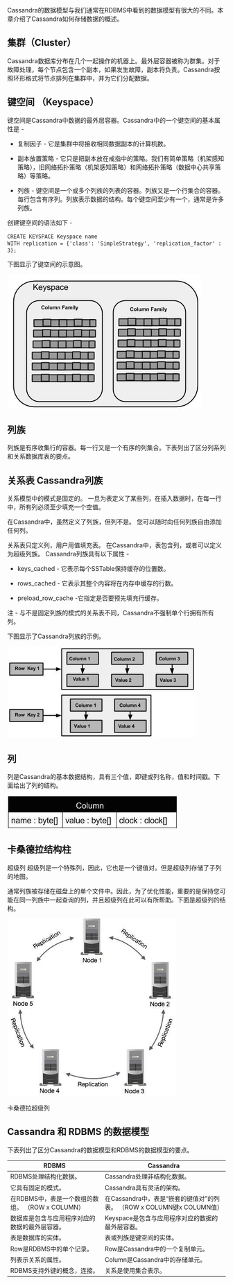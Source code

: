 Cassandra的数据模型与我们通常在RDBMS中看到的数据模型有很大的不同。本章介绍了Cassandra如何存储数据的概述。

## 集群（Cluster）
Cassandra数据库分布在几个一起操作的机器上。最外层容器被称为群集。对于故障处理，每个节点包含一个副本，如果发生故障，副本将负责。Cassandra按照环形格式将节点排列在集群中，并为它们分配数据。

## 键空间 （Keyspace）
键空间是Cassandra中数据的最外层容器。Cassandra中的一个键空间的基本属性是 - 

- 复制因子 - 它是集群中将接收相同数据副本的计算机数。

- 副本放置策略 - 它只是把副本放在戒指中的策略。我们有简单策略（机架感知策略），旧网络拓扑策略（机架感知策略）和网络拓扑策略（数据中心共享策略）等策略。

- 列族 - 键空间是一个或多个列族的列表的容器。列族又是一个行集合的容器。每行包含有序列。列族表示数据的结构。每个键空间至少有一个，通常是许多列族。

创建键空间的语法如下 -
```
CREATE KEYSPACE Keyspace name
WITH replication = {'class': 'SimpleStrategy', 'replication_factor' : 3};
```
下图显示了键空间的示意图。

![images](https://github.com/foxliang/Blog/blob/master/images/Cassandra%E7%A9%BA%E9%97%B4%E7%A4%BA%E6%84%8F%E5%9B%BE.jpg)

## 列族
列族是有序收集行的容器。每一行又是一个有序的列集合。下表列出了区分列系列和关系数据库表的要点。

## 关系表	Cassandra列族
关系模型中的模式是固定的。 一旦为表定义了某些列，在插入数据时，在每一行中，所有列必须至少填充一个空值。

在Cassandra中，虽然定义了列族，但列不是。 您可以随时向任何列族自由添加任何列。

关系表只定义列，用户用值填充表。	在Cassandra中，表包含列，或者可以定义为超级列族。
Cassandra列族具有以下属性 -

- keys_cached - 它表示每个SSTable保持缓存的位置数。

- rows_cached - 它表示其整个内容将在内存中缓存的行数。

- preload_row_cache -它指定是否要预先填充行缓存。

注 - 与不是固定列族的模式的关系表不同，Cassandra不强制单个行拥有所有列。

下图显示了Cassandra列族的示例。

![images](https://github.com/foxliang/Blog/blob/master/images/Cassandra%E5%88%97%E6%97%8F%E7%9A%84%E7%A4%BA%E4%BE%8B.jpg)

## 列
列是Cassandra的基本数据结构，具有三个值，即键或列名称，值和时间戳。下面给出了列的结构。

![images](https://github.com/foxliang/Blog/blob/master/images/Cassandra%E5%88%97%E7%9A%84%E7%BB%93%E6%9E%84.jpg)

## 卡桑德拉结构柱
超级列
超级列是一个特殊列，因此，它也是一个键值对。但是超级列存储了子列的地图。

通常列族被存储在磁盘上的单个文件中。因此，为了优化性能，重要的是保持您可能在同一列族中一起查询的列，并且超级列在此可以有所帮助。下面是超级列的结构。

![images](https://github.com/foxliang/Blog/blob/master/images/Cassandra%E6%95%B0%E6%8D%AE%E5%A4%8D%E5%88%B6.jpg)


卡桑德拉超级列

## Cassandra 和 RDBMS 的数据模型

下表列出了区分Cassandra的数据模型和RDBMS的数据模型的要点。

RDBMS | Cassandra
---|---
RDBMS处理结构化数据。 | Cassandra处理非结构化数据。
它具有固定的模式。 | Cassandra具有灵活的架构。
在RDBMS中，表是一个数组的数组。 （ROW x COLUMN） | 在Cassandra中，表是“嵌套的键值对”的列表。 （ROW x COLUMN键x COLUMN值）
数据库是包含与应用程序对应的数据的最外层容器。	 | Keyspace是包含与应用程序对应的数据的最外层容器。
表是数据库的实体。	 |表或列族是键空间的实体。
Row是RDBMS中的单个记录。 | Row是Cassandra中的一个复制单元。
列表示关系的属性。 | Column是Cassandra中的存储单元。
RDBMS支持外键的概念，连接。 | 关系是使用集合表示。


